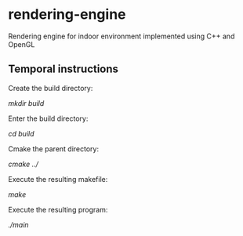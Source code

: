 # rendering-engine
Rendering engine for indoor environment implemented using C++ and OpenGL

## Temporal instructions

Create the build directory:	

*mkdir build*

Enter the build directory:	

*cd build*

Cmake the parent directory:	

*cmake ../*

Execute the resulting makefile:	

*make*

Execute the resulting program:  

*./main*
